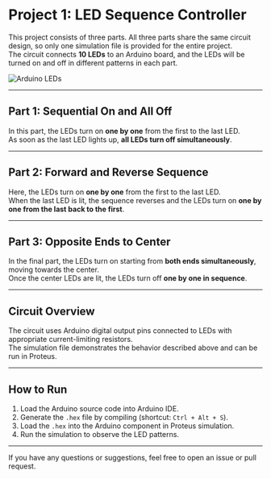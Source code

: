 # Project 1: LED Sequence Controller

This project consists of three parts. All three parts share the same circuit design, so only one simulation file is provided for the entire project.  
The circuit connects **10 LEDs** to an Arduino board, and the LEDs will be turned on and off in different patterns in each part.

![Arduino LEDs](./image.jpg)

---

## Part 1: Sequential On and All Off

In this part, the LEDs turn on **one by one** from the first to the last LED.  
As soon as the last LED lights up, **all LEDs turn off simultaneously**.

---

## Part 2: Forward and Reverse Sequence

Here, the LEDs turn on **one by one** from the first to the last LED.  
When the last LED is lit, the sequence reverses and the LEDs turn on **one by one from the last back to the first**.

---

## Part 3: Opposite Ends to Center

In the final part, the LEDs turn on starting from **both ends simultaneously**, moving towards the center.  
Once the center LEDs are lit, the LEDs turn off **one by one in sequence**.

---

## Circuit Overview

The circuit uses Arduino digital output pins connected to LEDs with appropriate current-limiting resistors.  
The simulation file demonstrates the behavior described above and can be run in Proteus.

---

## How to Run

1. Load the Arduino source code into Arduino IDE.
2. Generate the `.hex` file by compiling (shortcut: `Ctrl + Alt + S`).
3. Load the `.hex` into the Arduino component in Proteus simulation.
4. Run the simulation to observe the LED patterns.

---

If you have any questions or suggestions, feel free to open an issue or pull request.
